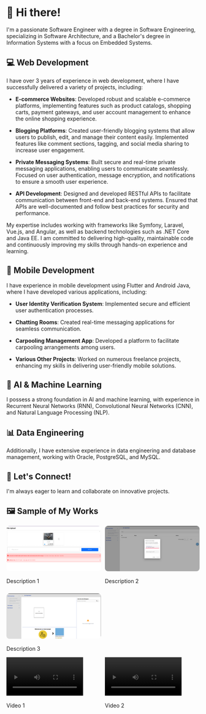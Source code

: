 # 👋 Hi there!

I'm a passionate Software Engineer with a degree in Software Engineering, specializing in Software Architecture, and a Bachelor's degree in Information Systems with a focus on Embedded Systems.

## 💻 Web Development
I have over 3 years of experience in web development, where I have successfully delivered a variety of projects, including:

- **E-commerce Websites**: Developed robust and scalable e-commerce platforms, implementing features such as product catalogs, shopping carts, payment gateways, and user account management to enhance the online shopping experience.
  
- **Blogging Platforms**: Created user-friendly blogging systems that allow users to publish, edit, and manage their content easily. Implemented features like comment sections, tagging, and social media sharing to increase user engagement.

- **Private Messaging Systems**: Built secure and real-time private messaging applications, enabling users to communicate seamlessly. Focused on user authentication, message encryption, and notifications to ensure a smooth user experience.

- **API Development**: Designed and developed RESTful APIs to facilitate communication between front-end and back-end systems. Ensured that APIs are well-documented and follow best practices for security and performance.

My expertise includes working with frameworks like Symfony, Laravel, Vue.js, and Angular, as well as backend technologies such as .NET Core and Java EE. I am committed to delivering high-quality, maintainable code and continuously improving my skills through hands-on experience and learning.

## 📱 Mobile Development
I have experience in mobile development using Flutter and Android Java, where I have developed various applications, including:

- **User Identity Verification System**: Implemented secure and efficient user authentication processes.
  
- **Chatting Rooms**: Created real-time messaging applications for seamless communication.
  
- **Carpooling Management App**: Developed a platform to facilitate carpooling arrangements among users.
  
- **Various Other Projects**: Worked on numerous freelance projects, enhancing my skills in delivering user-friendly mobile solutions.

## 🤖 AI & Machine Learning
I possess a strong foundation in AI and machine learning, with experience in Recurrent Neural Networks (RNN), Convolutional Neural Networks (CNN), and Natural Language Processing (NLP).

## 📊 Data Engineering
Additionally, I have extensive experience in data engineering and database management, working with Oracle, PostgreSQL, and MySQL.

## 🌟 Let's Connect!
I'm always eager to learn and collaborate on innovative projects.

## 🖼️ Sample of My Works
<div style="display: grid; grid-template-columns: repeat(auto-fill, minmax(200px, 1fr)); gap: 10px;">
    <div>
        <img src="Screenshot from 2024-12-06 18-39-04.png" alt="Description 1" style="width: 100%; border-radius: 8px;">
        <p>Description 1</p>
    </div>
    <div>
        <img src="Screenshot from 2024-12-06 19-24-42.png" alt="Description 2" style="width: 100%; border-radius: 8px;">
        <p>Description 2</p>
    </div>
    <div>
        <img src="Screenshot from 2024-12-06 19-24-51.png" alt="Description 3" style="width: 100%; border-radius: 8px;">
        <p>Description 3</p>
    </div>
</div>

<div style="display: grid; grid-template-columns: repeat(auto-fill, minmax(200px, 1fr)); gap: 10px;">
    <div>
        <video width="200" controls>
            <source src="Demo.mp4" type="video/mp4">
            <source src="Demo.webm" type="video/webm">
            Your browser does not support the video tag.
        </video>
        <p>Video 1</p>
    </div>
    <div>
        <video width="200" controls>
            <source src="video2.mp4" type="video/mp4">
            <source src="video2.webm" type="video/webm">
            Your browser does not support the video tag.
        </video>
        <p>Video 2</p>
    </div>
</div>

